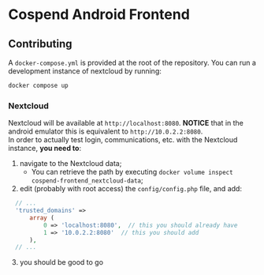# Cospend Android Frontend

## Contributing 
A `docker-compose.yml` is provided at the root of the repository. You can run a development instance of nextcloud by running:
```bash
docker compose up
```

### Nextcloud 
Nextcloud will be available at `http://localhost:8080`. **NOTICE** that in the android emulator this is equivalent to `http://10.0.2.2:8080`.  
In order to actually test login, communications, etc. with the Nextcloud instance, **you need to**:  

  1. navigate to the Nextcloud data;
     * You can retrieve the path by executing `docker volume inspect cospend-frontend_nextcloud-data`;
  3. edit (probably with root access) the `config/config.php` file, and add:
  ```php
    // ...
    'trusted_domains' => 
        array (
            0 => 'localhost:8080',  // this you should already have
            1 => '10.0.2.2:8080'  // this you should add
        ),
    // ...
   ```
  3. you should be good to go
